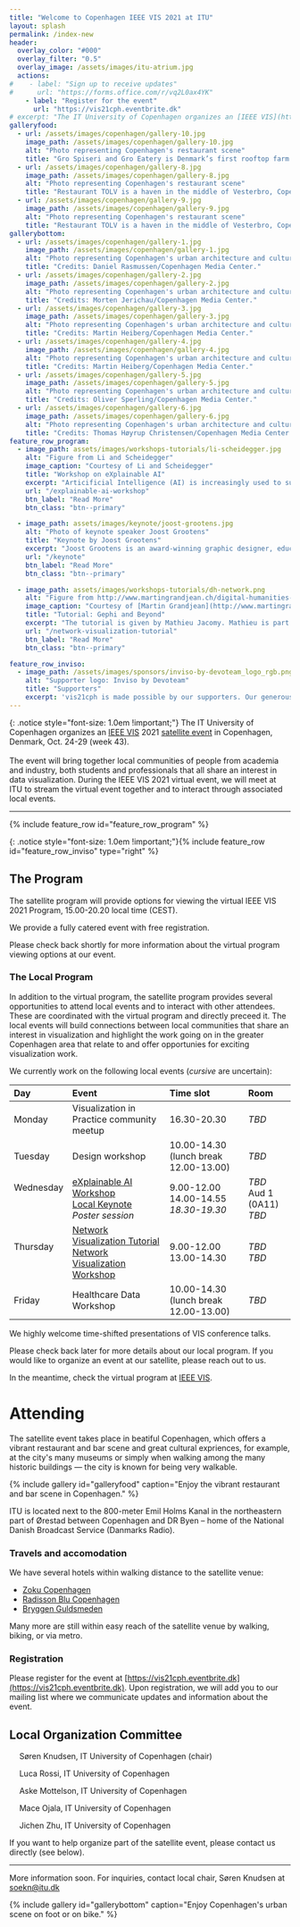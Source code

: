 ```yaml
---
title: "Welcome to Copenhagen IEEE VIS 2021 at ITU"
layout: splash
permalink: /index-new
header:
  overlay_color: "#000"
  overlay_filter: "0.5"
  overlay_image: /assets/images/itu-atrium.jpg
  actions:
#    - label: "Sign up to receive updates"
#      url: "https://forms.office.com/r/vq2L0ax4YK"
    - label: "Register for the event"
      url: "https://vis21cph.eventbrite.dk"
# excerpt: "The IT University of Copenhagen organizes an [IEEE VIS](http://ieeevis.org/) 2021 [satellite event](http://ieeevis.org/year/2021/info/call-participation/satellite) in Copenhagen from Oct. 24-29"
galleryfood:
  - url: /assets/images/copenhagen/gallery-10.jpg
    image_path: /assets/images/copenhagen/gallery-10.jpg
    alt: "Photo representing Copenhagen's restaurant scene"
    title: "Gro Spiseri and Gro Eatery is Denmark’s first rooftop farm and restaurant. Credits: Anders Hviid-Haglund/Copenhagen Media Center."
  - url: /assets/images/copenhagen/gallery-8.jpg
    image_path: /assets/images/copenhagen/gallery-8.jpg
    alt: "Photo representing Copenhagen's restaurant scene"
    title: "Restaurant TOLV is a haven in the middle of Vesterbro, Copenhagen. Credits: Daniel Rasmussen/Copenhagen Media Center."
  - url: /assets/images/copenhagen/gallery-9.jpg
    image_path: /assets/images/copenhagen/gallery-9.jpg
    alt: "Photo representing Copenhagen's restaurant scene"
    title: "Restaurant TOLV is a haven in the middle of Vesterbro, Copenhagen. Credits: Daniel Rasmussen/Copenhagen Media Center."
gallerybottom:
  - url: /assets/images/copenhagen/gallery-1.jpg
    image_path: /assets/images/copenhagen/gallery-1.jpg
    alt: "Photo representing Copenhagen's urban architecture and culture scene"
    title: "Credits: Daniel Rasmussen/Copenhagen Media Center."
  - url: /assets/images/copenhagen/gallery-2.jpg
    image_path: /assets/images/copenhagen/gallery-2.jpg
    alt: "Photo representing Copenhagen's urban architecture and culture scene"
    title: "Credits: Morten Jerichau/Copenhagen Media Center."
  - url: /assets/images/copenhagen/gallery-3.jpg
    image_path: /assets/images/copenhagen/gallery-3.jpg
    alt: "Photo representing Copenhagen's urban architecture and culture scene"
    title: "Credits: Martin Heiberg/Copenhagen Media Center."
  - url: /assets/images/copenhagen/gallery-4.jpg
    image_path: /assets/images/copenhagen/gallery-4.jpg
    alt: "Photo representing Copenhagen's urban architecture and culture scene"
    title: "Credits: Martin Heiberg/Copenhagen Media Center."
  - url: /assets/images/copenhagen/gallery-5.jpg
    image_path: /assets/images/copenhagen/gallery-5.jpg
    alt: "Photo representing Copenhagen's urban architecture and culture scene"
    title: "Credits: Oliver Sperling/Copenhagen Media Center."
  - url: /assets/images/copenhagen/gallery-6.jpg
    image_path: /assets/images/copenhagen/gallery-6.jpg
    alt: "Photo representing Copenhagen's urban architecture and culture scene"
    title: "Credits: Thomas Høyrup Christensen/Copenhagen Media Center."
feature_row_program:
  - image_path: assets/images/workshops-tutorials/li-scheidegger.jpg
    alt: "Figure from Li and Scheidegger" 
    image_caption: "Courtesy of Li and Scheidegger"
    title: "Workshop on eXplainable AI"
    excerpt: "Articificial Intelligence (AI) is increasingly used to support decision-making or for automation. However, the technologies involved are often experienced as black boxes that lack transparency, with increasing societal concerns to follow. In response, ..."
    url: "/explainable-ai-workshop"
    btn_label: "Read More"
    btn_class: "btn--primary"

  - image_path: assets/images/keynote/joost-grootens.jpg
    alt: "Photo of keynote speaker Joost Grootens"
    title: "Keynote by Joost Grootens"
    excerpt: "Joost Grootens is an award-winning graphic designer, educator and researcher. Grootens work primarily with data represenation in book form. In his work, he explores typologies such as catalogues, indexes, and atlasses..."
    url: "/keynote"
    btn_label: "Read More"
    btn_class: "btn--primary"

  - image_path: assets/images/workshops-tutorials/dh-network.png
    alt: "Figure from http://www.martingrandjean.ch/digital-humanities-on-twitter/"
    image_caption: "Courtesy of [Martin Grandjean](http://www.martingrandjean.ch/digital-humanities-on-twitter/)"
    title: "Tutorial: Gephi and Beyond"
    excerpt: "The tutorial is given by Mathieu Jacomy. Mathieu is part of the core Gephi team and initiated the Gephi network analysis software, notably through algorithms like ForceAtlas2. When not working on Gephi, ..."
    url: "/network-visualization-tutorial"
    btn_label: "Read More"
    btn_class: "btn--primary"

feature_row_inviso:
  - image_path: /assets/images/sponsors/inviso-by-devoteam_logo_rgb.png
    alt: "Supporter logo: Inviso by Devoteam"
    title: "Supporters"
    excerpt: 'vis21cph is made possible by our supporters. Our generous supporters help to fund our catered event and keynote presentation.'
---
```


{: .notice style="font-size: 1.0em !important;"}
The IT University of Copenhagen organizes an [IEEE VIS](http://ieeevis.org/) 2021 [satellite event](http://ieeevis.org/year/2021/info/call-participation/satellite) in Copenhagen, Denmark, Oct. 24-29 (week 43).
<br><br>
The event will bring together local communities of people from academia and industry, both students and professionals that all share an interest in data visualization. During the IEEE VIS 2021 virtual event, we will meet at ITU to stream the virtual event together and to interact through associated local events.

---

{% include feature_row id="feature_row_program" %}

{: .notice style="font-size: 1.0em !important;"}{% include feature_row id="feature_row_inviso" type="right" %}

## The Program

The satellite program will provide options for viewing the virtual IEEE VIS 2021 Program, 15.00-20.20 local time (CEST).

We provide a fully catered event with free registration.

Please check back shortly for more information about the virtual program viewing options at our event.

### The Local Program

In addition to the virtual program, the satellite program provides several opportunities to attend local events and to interact with other attendees. These are coordinated with the virtual program and directly preceed it. The local events will build connections between local communities that share an interest in visualization and highlight the work going on in the greater Copenhagen area that relate to and offer opportunies for exciting visualization work.

We currently work on the following local events (*cursive* are uncertain):

| Day | Event | Time slot | Room |
|:--- |:----- |:--------- |:---- |
| Monday | Visualization in Practice community meetup | 16.30-20.30 | _TBD_ |
| Tuesday | Design workshop | 10.00-14.30 (lunch break 12.00-13.00) | _TBD_ |
| Wednesday <br> &nbsp; <br> &nbsp;| [eXplainable AI Workshop](./explainable-ai-workshop) <br> [Local Keynote](./keynote) <br> _Poster session_ | 9.00-12.00 <br> 14.00-14.55 <br> _18.30-19.30_ <br> | _TBD_ <br> Aud 1 (0A11) <br> _TBD_ |
| Thursday <br> &nbsp; | [Network Visualization Tutorial](./network-visualization-tutorial) <br> [Network Visualization Workshop](./network-visualization-workshop) | 9.00-12.00 <br> 13.00-14.30 | _TBD_ <br> _TBD_ |
| Friday | Healthcare Data Workshop | 10.00-14.30 (lunch break 12.00-13.00) | _TBD_ |

We highly welcome time-shifted presentations of VIS conference talks.

Please check back later for more details about our local program. If you would like to organize an event at our satellite, please reach out to us.

In the meantime, check the virtual program at [IEEE VIS](http://ieeevis.org/).

# Attending

The satellite event takes place in beatiful Copenhagen, which offers a vibrant restaurant and bar scene and great cultural expriences, for example, at the city's many museums or simply when walking among the many historic buildings — the city is known for being very walkable.

{% include gallery id="galleryfood" caption="Enjoy the vibrant restaurant and bar scene in Copenhagen." %}

ITU is located next to the 800-meter Emil Holms Kanal in the northeastern part of Ørestad between Copenhagen and DR Byen – home of the National Danish Broadcast Service (Danmarks Radio).

### Travels and accomodation

We have several hotels within walking distance to the satellite venue:

* [Zoku Copenhagen](https://livezoku.com/copenhagen/)
* [Radisson Blu Copenhagen](https://www.radissonhotels.com/en-us/hotels/radisson-blu-copenhagen-scandinavia)
* [Bryggen Guldsmeden](https://guldsmedenhotels.com/bryggen/)

Many more are still within easy reach of the satellite venue by walking, biking, or via metro.

### Registration

Please register for the event at [https://vis21cph.eventbrite.dk](https://vis21cph.eventbrite.dk). Upon registration, we will add you to our mailing list where we communicate updates and information about the event.

## Local Organization Committee

&emsp; Søren Knudsen, IT University of Copenhagen (chair)

&emsp; Luca Rossi, IT University of Copenhagen

&emsp; Aske Mottelson, IT University of Copenhagen

&emsp; Mace Ojala, IT University of Copenhagen

&emsp; Jichen Zhu, IT University of Copenhagen

If you want to help organize part of the satellite event, please contact us directly (see below).

---

More information soon. For inquiries, contact local chair, Søren Knudsen at [soekn@itu.dk](mailto:soekn@itu.dk?subject=IEEEVIS%202021%20Copenhagen%20Satellite%20event%20at%20ITU)

{% include gallery id="gallerybottom" caption="Enjoy Copenhagen's urban scene on foot or on bike." %}
